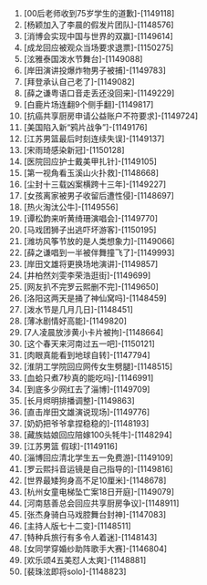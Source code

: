 
1. [00后老师收到75岁学生的道歉]-[1149118]
1. [杨颖加入了李晨的假发片团队]-[1148576]
1. [消博会实现中国与世界的双赢]-[1149614]
1. [成龙回应被观众当场要求退票]-[1150275]
1. [泫雅泰国泼水节舞台]-[1149088]
1. [岸田演讲投爆炸物男子被捕]-[1149783]
1. [拜登承认自己老了]-[1149082]
1. [薛之谦粤语口音走丢还没回来]-[1149229]
1. [白鹿片场连翻9个侧手翻]-[1149817]
1. [抗癌共享厨房申请公益账户不符要求]-[1149724]
1. [美国陷入新“鸦片战争”]-[1149176]
1. [江苏男篮最后时刻连续失误]-[1149137]
1. [宋雨琦感染新冠]-[1150128]
1. [医院回应护士戴美甲扎针]-[1149105]
1. [第一视角看玉溪山火扑救]-[1148668]
1. [尘封十三载凶案横跨十三年]-[1149227]
1. [女孩离家被男子收留后遭性侵]-[1148697]
1. [热火淘汰公牛]-[1149556]
1. [谭松韵来听黄绮珊演唱会]-[1149770]
1. [马戏团狮子出逃吓坏游客]-[1150195]
1. [潍坊风筝节放的是人类想象力]-[1149066]
1. [薛之谦唱到一半被伴舞撞飞了]-[1149993]
1. [岸田文雄将更换场地演讲]-[1149857]
1. [井柏然刘雯李荣浩逛街]-[1149699]
1. [网友扒不完罗云熙删不完]-[1149650]
1. [洛阳这两天是捅了神仙窝吗]-[1148459]
1. [泼水节是几月几日]-[1148451]
1. [薄冰剧情好高能]-[1149820]
1. [7人凌晨放涉黄小卡片被拘]-[1148664]
1. [这个春天来河南过五一吧]-[1150121]
1. [肉眼真能看到地球自转]-[1147794]
1. [淮阴工学院回应网传女生劈腿]-[1148515]
1. [血蛤只煮7秒真的能吃吗]-[1146991]
1. [到底多少网红去了淄博]-[1149709]
1. [长月烬明排播调整]-[1149863]
1. [直击岸田文雄演说现场]-[1149776]
1. [奶奶把爷爷拿捏稳稳的]-[1148193]
1. [藏族姑娘回应陪嫁100头牦牛]-[1148294]
1. [江苏男篮 假球]-[1149116]
1. [淄博回应清北学生五一免费游]-[1149109]
1. [罗云熙抖音运镜是自己指导的]-[1149816]
1. [世界最矮狗身高不足10厘米]-[1148678]
1. [杭州女童电梯坠亡案18日开庭]-[1149079]
1. [河南慈善总会回应共享厨房争议]-[1148911]
1. [张杰身骑白马戏腔舞台封神]-[1147083]
1. [主持人版七十二变]-[1148511]
1. [特种兵旅行有多令人着迷]-[1148143]
1. [女同学穿婚纱助阵歌手大赛]-[1146804]
1. [欢乐颂4五美怼人太爽]-[1148881]
1. [裴珠泫即将solo]-[1148823]